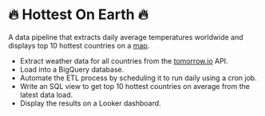 # 🔥 Hottest On Earth 🔥

A data pipeline that extracts daily average temperatures worldwide and displays top 10 hottest countries on a [map](https://lookerstudio.google.com/s/iNe6EZIoxgs).
* Extract weather data for all countries from the [tomorrow.io](https://www.tomorrow.io/weather-api/) API.
* Load into a BigQuery database.
* Automate the ETL process by scheduling it to run daily using a cron job.
* Write an SQL view to get top 10 hottest countries on average from the latest data load.
* Display the results on a Looker dashboard.




